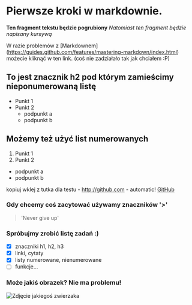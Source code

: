 # Pierwsze kroki w markdownie. 
**Ten fragment tekstu będzie pogrubiony**
*Natomiast ten fragment będzie napisany kursywą*

W razie problemów z [Markdownem] (https://guides.github.com/features/mastering-markdown/index.html) możecie kliknąć w ten link. (coś nie zadziałało tak jak chciałem :P)

## To jest znacznik h2 pod którym zamieścimy nieponumerowaną listę
* Punkt 1
* Punkt 2
  * podpunkt a
  * podpunkt b

## Możemy też użyć list numerowanych
1. Punkt 1
2. Punkt 2
  * podpunkt a
  * podpunkt b

kopiuj wklej z tutka dla testu -
http://github.com - automatic!
[GitHub](http://github.com) 


### Gdy chcemy coś zacytować używamy znaczników '>'
> 'Never give up'

### Spróbujmy zrobić listę zadań :)
- [x] znaczniki h1, h2, h3
- [x] linki, cytaty
- [x] listy numerowane, nienumerowane
- [ ] funkcje...

### Może jakiś obrazek? Nie ma problemu!
![Zdjęcie jakiegoś zwierzaka](http://www.google.pl/url?sa=i&rct=j&q=&esrc=s&source=images&cd=&cad=rja&uact=8&ved=0CAcQjRw&url=http%3A%2F%2Fwww.cracked.com%2Farticle_14990_what-monkeysphere.html&ei=zIXrVOn1BoXwUPTAgcgI&bvm=bv.86475890,d.d24&psig=AFQjCNGUtoSUPok28vfuYhjyjqBPmA8ZDA&ust=1424807572115261)







